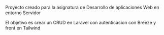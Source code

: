 Proyecto creado para la asignatura de Desarrollo de aplicaciones Web en entorno Servidor

El objetivo es crear un CRUD en Laravel con autenticacion con Breeze y front en Tailwind
